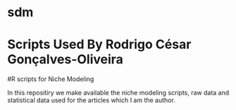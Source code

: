 # sdm
# Scripts Used By Rodrigo César Gonçalves-Oliveira
#R scripts for Niche Modeling


In this repositiry we make available the niche modeling scripts, raw data and statistical data used for the articles which I am the author. 
